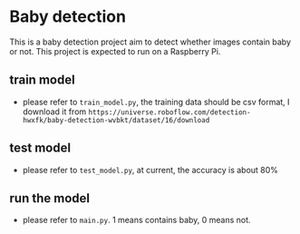 # Baby detection
This is a baby detection project aim to detect whether images contain baby or not. This project is expected to run on a Raspberry Pi.

## train model
- please refer to `train_model.py`, the training data should be csv format, I download it from `https://universe.roboflow.com/detection-hwxfk/baby-detection-wvbkt/dataset/16/download`

## test model
- please refer to `test_model.py`, at current, the accuracy is about 80%

## run the model
- please refer to `main.py`. 1 means contains baby, 0 means not.

